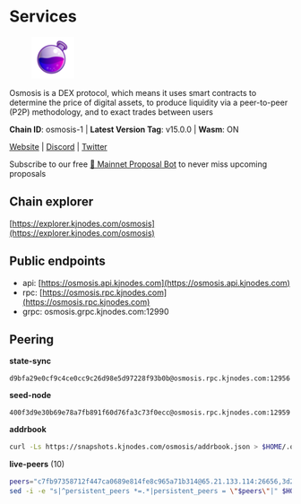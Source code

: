 # Services

<figure><img src="https://raw.githubusercontent.com/kj89/cosmos-images/main/logos/osmosis.png" alt=""><figcaption></figcaption></figure>

Osmosis is a DEX protocol, which means it uses smart contracts  to determine the price of digital assets, to produce liquidity  via a peer-to-peer (P2P) methodology, and to exact trades between users

**Chain ID**: osmosis-1 | **Latest Version Tag**: v15.0.0 | **Wasm**: ON

[Website](https://osmosis.zone) | [Discord](https://discord.gg/osmosis) | [Twitter](https://twitter.com/osmosiszone)



Subscribe to our free [🤖 Mainnet Proposal Bot](https://t.me/kjnodes_proposal_bot) to never miss upcoming proposals


## Chain explorer
[https://explorer.kjnodes.com/osmosis](https://explorer.kjnodes.com/osmosis)

## Public endpoints

* api: [https://osmosis.api.kjnodes.com](https://osmosis.api.kjnodes.com)
* rpc: [https://osmosis.rpc.kjnodes.com](https://osmosis.rpc.kjnodes.com)
* grpc: osmosis.grpc.kjnodes.com:12990

## Peering

**state-sync**

```text
d9bfa29e0cf9c4ce0cc9c26d98e5d97228f93b0b@osmosis.rpc.kjnodes.com:12956
```

**seed-node**

```text
400f3d9e30b69e78a7fb891f60d76fa3c73f0ecc@osmosis.rpc.kjnodes.com:12959
```

**addrbook**
```bash
curl -Ls https://snapshots.kjnodes.com/osmosis/addrbook.json > $HOME/.osmosisd/config/addrbook.json
```

**live-peers** (10)
```bash
peers="c7fb97358712f447ca0689e814fe8c965a71b314@65.21.133.114:26656,3d27936c996659fac977a980487ae4eecd847cd7@46.166.143.89:26656,ac2fbcb5de633d136a942c28c3049e3edbc6e69a@85.239.233.61:2000,94e69330d6f4cfe221cdd2ce49ee141e53e5f200@23.106.120.6:26656,807eda3abecff79df294d127cf58d6d5e07393ee@67.209.54.21:26656,4d659b7b244a68913bfbdc6c9e7aa1a64391238e@74.118.139.59:26656,e153cc49052d67280dfdd6d660f3d98622905850@209.133.193.74:26656,95dbddda671081fb433871fa612ff5291242d93d@45.67.221.200:26656,0419c998d6aac0afdb05808ad9a935670248e209@65.108.204.56:26656,d9bfa29e0cf9c4ce0cc9c26d98e5d97228f93b0b@65.109.88.38:12956"
sed -i -e "s|^persistent_peers *=.*|persistent_peers = \"$peers\"|" $HOME/.osmosisd/config/config.toml
```
